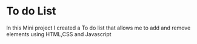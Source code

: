 # To do List
 In this Mini project I created a To do list that allows me to add and remove elements using HTML,CSS and Javascript
